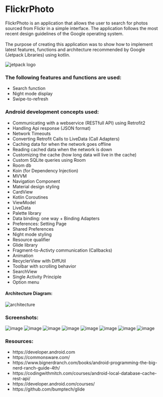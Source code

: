 <h1>FlickrPhoto</h1>
FlickrPhoto is an application that allows the user to search for photos sourced from Flickr in a simple interface.
The application follows the most recent design guidelines of the Google operating system.
<br></br>
The purpose of creating this application was to show how to implement latest features, functions and architecture recommended by Google (Jetpack Libraries) using kotlin.

![jetpack logo](https://user-images.githubusercontent.com/51857962/72215611-10ec9600-3569-11ea-9372-31e9a7832073.JPG)



<h3><b>The following features and functions are used:</b></h3>
<ul>
<li>Search function</li>
<li>Night mode display</li>
<li>Swipe-to-refresh</li>
</ul>

<h3><b>Android development concepts used: </b></h3>
<ul>
<li>Communicating with a webservice (RESTfull API) using Retrofit2</li>
 <li>Handling Api response (JSON format)</li>
<li>Network Timeouts</li>
<li>Converting Retrofit Calls to LiveData (Call Adapters)</li>
<li>Caching data for when the network goes offline</li>
<li>Reading cached data when the network is down</li>
<li>Customizing the cache (how long data will live in the cache)</li>
<li>Custom SQLite queries using Room</li>
<li>Room db</li>
<li>Koin (for Dependency Injection)</li>
<li>MVVM</li>
<li>Navigation Component</li>
<li>Material design styling</li>
<li>CardView</li>
<li>Kotlin Coroutines</li>
<li>ViewModel</li>
<li>LiveData</li>
<li>Palette library</li>
<li>Data binding: one way + Binding Adapters</li>
<li>Preferences: Setting Page</li>
<li>Shared Preferences</li>
<li>Night mode styling</li>
<li>Resource qualifier</li>
<li>Glide library</li>
<li>Fragment-to-Activty communication (Callbacks)</li>
<li>Animation</li>
<li>RecyclerView with DiffUtil</li>
<li>Toolbar with scrolling behavior</li>
<li>SearchView</li>
<li>Single Activity Principle</li>
<li>Option menu</li>
</ul>



<h4>Architecture Diagram: </h4>

![architecture](https://user-images.githubusercontent.com/51857962/72215352-24e2c880-3566-11ea-8606-793a21df3f6c.JPG)

<h3>Screenshots: </h3>

![image](https://user-images.githubusercontent.com/51857962/72216468-6af35880-3575-11ea-99c5-86c2d2cc521e.png) ![image](https://user-images.githubusercontent.com/51857962/72216480-924a2580-3575-11ea-95ac-7177165bb3cd.png) ![image](https://user-images.githubusercontent.com/51857962/72216498-d89f8480-3575-11ea-946f-975f7b49cfef.png)  ![image](https://user-images.githubusercontent.com/51857962/72216504-ee14ae80-3575-11ea-8eef-7657c2f10a79.png) ![image](https://user-images.githubusercontent.com/51857962/72216532-4fd51880-3576-11ea-84bb-fc7c35f6aee3.png)
![image](https://user-images.githubusercontent.com/51857962/72216635-d3dbd000-3577-11ea-8aae-62ef3a38bf99.png) ![image](https://user-images.githubusercontent.com/51857962/72216510-04bb0580-3576-11ea-8559-27b5bf1429b5.png)  ![image](https://user-images.githubusercontent.com/51857962/72216517-11d7f480-3576-11ea-8a35-c5513fc9db6b.png)





<h3>Resources: </h3>
<ul>
<li>https://developer.android.com</li>
<li>https://commonsware.com/</li>
<li>https://www.bignerdranch.com/books/android-programming-the-big-nerd-ranch-guide-4th/</li>
<li>https://codingwithmitch.com/courses/android-local-database-cache-rest-api/</li>
<li>https://developer.android.com/courses/</li>
<li>https://github.com/bumptech/glide</li>
</ul>
